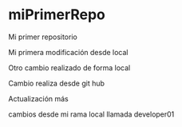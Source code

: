 # miPrimerRepo

Mi primer repositorio

Mi primera modificación desde local

Otro cambio realizado de forma local

Cambio realiza desde git hub

Actualización más


cambios desde mi rama local llamada developer01
